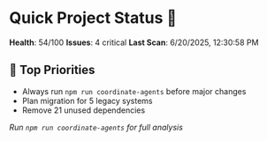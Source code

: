 # Quick Project Status 🚀

**Health**: 54/100
**Issues**: 4 critical
**Last Scan**: 6/20/2025, 12:30:58 PM

## 🎯 Top Priorities
- Always run `npm run coordinate-agents` before major changes
- Plan migration for 5 legacy systems
- Remove 21 unused dependencies

*Run `npm run coordinate-agents` for full analysis*
